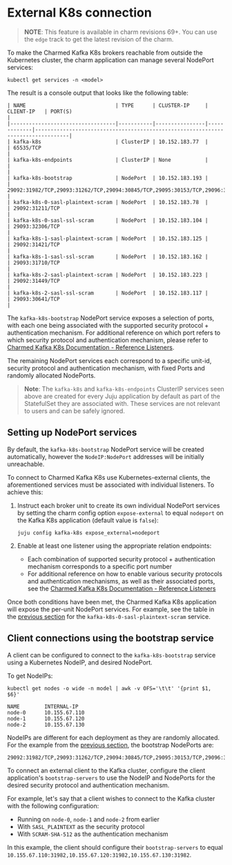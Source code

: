 # External K8s connection

> **NOTE**: This feature is available in charm revisions 69+. You can use the `edge` track to get the latest revision of the charm.

To make the Charmed Kafka K8s brokers reachable from outside the Kubernetes cluster, the charm application can manage several NodePort services:

```shell
kubectl get services -n <model>
```

The result is a console output that looks like the following table:

```
| NAME                             | TYPE      | CLUSTER-IP     | CLIENT-IP   | PORT(S)                                                                         |
|----------------------------------|-----------|----------------|-------------|---------------------------------------------------------------------------------|
| kafka-k8s                        | ClusterIP | 10.152.183.77  |             | 65535/TCP                                                                       |
| kafka-k8s-endpoints              | ClusterIP | None           |             |                                                                                 |
| kafka-k8s-bootstrap              | NodePort  | 10.152.183.193 |             | 29092:31982/TCP,29093:31262/TCP,29094:30845/TCP,29095:30153/TCP,29096:32601/TCP |
| kafka-k8s-0-sasl-plaintext-scram | NodePort  | 10.152.183.78  |             | 29092:31211/TCP                                                                 |
| kafka-k8s-0-sasl-ssl-scram       | NodePort  | 10.152.183.104 |             | 29093:32306/TCP                                                                 |
| kafka-k8s-1-sasl-plaintext-scram | NodePort  | 10.152.183.125 |             | 29092:31421/TCP                                                                 |
| kafka-k8s-1-sasl-ssl-scram       | NodePort  | 10.152.183.162 |             | 29093:31710/TCP                                                                 |
| kafka-k8s-2-sasl-plaintext-scram | NodePort  | 10.152.183.223 |             | 29092:31449/TCP                                                                 |
| kafka-k8s-2-sasl-ssl-scram       | NodePort  | 10.152.183.117 |             | 29093:30641/TCP                                                                 |
```

The `kafka-k8s-bootstrap` NodePort service exposes a selection of ports, with each one being associated with the supported security protocol + authentication mechanism. For additional reference on which port refers to which security protocol and authentication mechanism, please refer to [Charmed Kafka K8s Documentation - Reference Listeners](/t/charmed-kafka-k8s-documentation-reference-listeners/13270).

The remaining NodePort services each correspond to a specific unit-id, security protocol and authentication mechanism, with fixed Ports and randomly allocated NodePorts.

> **Note**: The `kafka-k8s` and `kafka-k8s-endpoints` ClusterIP services seen above are created for every Juju application by default as part of the StatefulSet they are associated with. These services are not relevant to users and can be safely ignored.

## Setting up NodePort services

By default, the `kafka-k8s-bootstrap` NodePort service will be created automatically, however the `NodeIP:NodePort` addresses will be initially unreachable.

To connect to Charmed Kafka K8s use Kubernetes-external clients, the aforementioned services must be associated with individual listeners. To achieve this:

1. Instruct each broker unit to create its own individual NodePort services by setting the charm config option `expose-external` to equal `nodeport` on the Kafka K8s application (default value is `false`):

    ```shell
    juju config kafka-k8s expose_external=nodeport
    ```

2. Enable at least one listener using the appropriate relation endpoints:
    - Each combination of supported security protocol + authentication mechanism corresponds to a specific port number
    - For additional reference on how to enable various security protocols and authentication mechanisms, as well as their associated ports, see the [Charmed Kafka K8s Documentation - Reference Listeners](/t/charmed-kafka-k8s-documentation-reference-listeners/13270)

Once both conditions have been met, the Charmed Kafka K8s application will expose the per-unit NodePort services. For example, see the table in the [previous section](#external-k8s-connection) for the `kafka-k8s-0-sasl-plaintext-scram` service.

## Client connections using the bootstrap service

A client can be configured to connect to the `kafka-k8s-bootstrap` service using a Kubernetes NodeIP, and desired NodePort.

To get NodeIPs:

```shell
kubectl get nodes -o wide -n model | awk -v OFS='\t\t' '{print $1, $6}'
```

```
NAME        INTERNAL-IP
node-0      10.155.67.110
node-1      10.155.67.120
node-2      10.155.67.130
```

NodeIPs are different for each deployment as they are randomly allocated.
For the example from the [previous section](#external-k8s-connection), the bootstrap NodePorts are:

```shell
29092:31982/TCP,29093:31262/TCP,29094:30845/TCP,29095:30153/TCP,29096:32601/TCP
```

To connect an external client to the Kafka cluster, configure the client application's `bootstrap-servers` to use the NodeIP and NodePorts for the desired security protocol and authentication mechanism.

For example, let's say that a client wishes to connect to the Kafka cluster with the following configuration:
- Running on `node-0`, `node-1` and `node-2` from earlier
- With `SASL_PLAINTEXT` as the  security protocol
- With `SCRAM-SHA-512` as the authentication mechanism

In this example, the client should configure their `bootstrap-servers` to equal `10.155.67.110:31982,10.155.67.120:31982,10.155.67.130:31982`.